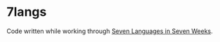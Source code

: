 7langs
======

Code written while working through [Seven Languages in Seven Weeks](https://pragprog.com/book/btlang/seven-languages-in-seven-weeks).
